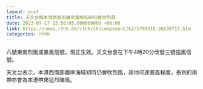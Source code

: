 ```yaml
---
layout: post
title: 天文台稱本港西南部離岸海域初時仍會吹烈風
date: 2023-07-17 15:56:05.000000000 +08:00
link: https://news.rthk.hk/rthk/ch/component/k2/1709315-20230717.htm
categories: rthk
---
```


八號東南烈風或暴風信號，現正生效。天文台會在下午4時20分改發三號強風信號。

天文台表示，本港西南部離岸海域初時仍會吹烈風，高地可達暴風程度，泰利的雨帶亦會為本港帶來猛烈陣風。
